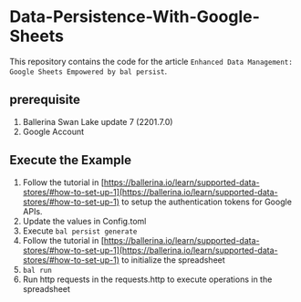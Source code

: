 # Data-Persistence-With-Google-Sheets

This repository contains the code for the article `Enhanced Data Management: Google Sheets Empowered by bal persist`.

## prerequisite

1. Ballerina Swan Lake update 7 (2201.7.0)
2. Google Account

## Execute the Example 

1. Follow the tutorial in [https://ballerina.io/learn/supported-data-stores/#how-to-set-up-1](https://ballerina.io/learn/supported-data-stores/#how-to-set-up-1) to setup the authentication tokens for Google APIs.
2. Update the values in Config.toml
3. Execute `bal persist generate`
4. Follow the tutorial in [https://ballerina.io/learn/supported-data-stores/#how-to-set-up-1](https://ballerina.io/learn/supported-data-stores/#how-to-set-up-1) to initialize the spreadsheet
5. `bal run`
6. Run http requests in the requests.http to execute operations in the spreadsheet
